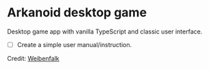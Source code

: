 # Arkanoid desktop game

Desktop game app with vanilla TypeScript and classic user interface.

- [ ] Create a simple user manual/instruction.

Credit: [Weibenfalk](https://www.youtube.com/channel/UCnnnWy4UTYN258FfVGeXBbg)

